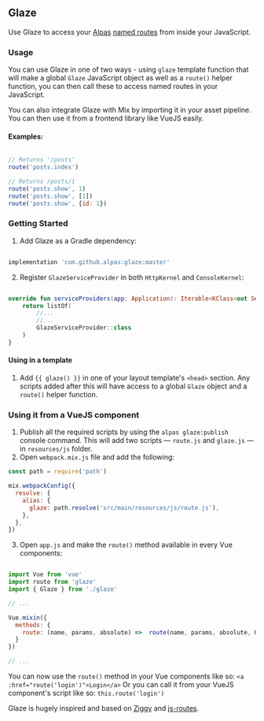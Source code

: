 ## Glaze

Use Glaze to access your [Alpas](https://alpas.dev) [named routes](https://alpas.dev/docs/routing#route-name) from inside your JavaScript.

### Usage

You can use Glaze in one of two ways - using `glaze` template function that will make a global `Glaze` JavaScript object as well as a `route()` helper function, you can then call these to access named routes in your JavaScript.

You can also integrate Glaze with Mix by importing it in your asset pipeline. You can then use it from a frontend library like VueJS easily.

#### Examples:

```javascript

// Returns '/posts'
route('posts.index')

// Returns /posts/1
route('posts.show', 1)
route('posts.show', [1])
route('posts.show', {id: 1})

```

### Getting Started
1. Add Glaze as a Gradle dependency:

```gradle

implementation 'com.github.alpas:glaze:master'

```

2. Register `GlazeServiceProvider` in both `HttpKernel` and `ConsoleKernel`:

```kotlin

override fun serviceProviders(app: Application): Iterable<KClass<out ServiceProvider>> {
    return listOf(
        //...
        //...
        GlazeServiceProvider::class
    )
}

```

#### Using in a template

1. Add `{{ glaze() }}` in one of your layout template's `<head>` section. Any scripts added after this will have access to a global `Glaze` object and a `route()` helper function.

### Using it from a VueJS component

1. Publish all the required scripts by using the `alpas glaze:publish` console command. This will add two scripts — `route.js` and `glaze.js` — in `resources/js` folder.
2. Open `webpack.mix.js` file and add the following:

```javascript
const path = require('path')

mix.webpackConfig({
  resolve: {
    alias: {
      glaze: path.resolve('src/main/resources/js/route.js'),
    },
  },
})

```

3. Open `app.js` and make the `route()` method available in every Vue components:

```javascript

import Vue from 'vue'
import route from 'glaze'
import { Glaze } from './glaze'

// ...

Vue.mixin({
  methods: {
    route: (name, params, absolute) =>  route(name, params, absolute, Glaze)
  }
})

// ...

```

You can now use the `route()` method in your Vue components like so: `<a :href="route('login')">Login</a>`
Or you can call it from your VueJS component's script like so: `this.route('login')`

Glaze is hugely inspired and based on [Ziggy](https://github.com/tightenco/ziggy) and [js-routes](https://github.com/railsware/js-routes).
